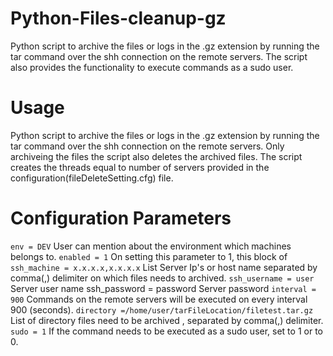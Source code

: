 # Python-Files-cleanup-gz
Python script to archive the files or logs in the .gz extension by running the tar command over the shh connection on the remote servers. The script also provides the functionality to execute commands as a sudo user.

# Usage
Python script to archive the files or logs in the .gz extension by running the tar command over the shh connection on the remote servers. Only archiveing the files the script also deletes the archived files. The script creates the threads equal to number of servers provided in the configuration(fileDeleteSetting.cfg) file.

# Configuration Parameters 
`env = DEV`
	User can mention about the environment which machines belongs to.
`enabled = 1`
	On setting this parameter to 1, this block of
`ssh_machine = x.x.x.x,x.x.x.x`
	List Server Ip's or host name separated by comma(,) delimiter on which files needs to archived.
`ssh_username = user`
	Server user name
ssh_password = password
	Server password
`interval = 900`
	Commands on the remote servers will be executed on every interval 900 (seconds).
`directory =/home/user/tarFileLocation/filetest.tar.gz`
	List of directory files need to be archived , separated by comma(,) delimiter.
`sudo = 1`
	If the command needs to be executed as a sudo user, set to 1 or to 0.



